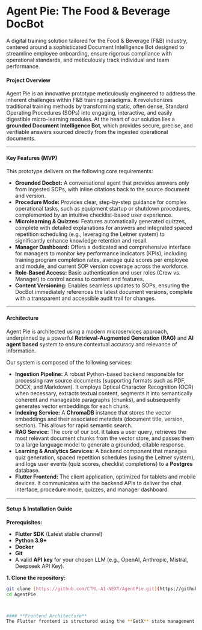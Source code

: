 # **Agent Pie: The Food & Beverage DocBot**

A digital training solution tailored for the Food & Beverage (F&B) industry, centered around a sophisticated Document Intelligence Bot designed to streamline employee onboarding, ensure rigorous compliance with operational standards, and meticulously track individual and team performance.

#### **Project Overview**
Agent Pie is an innovative prototype meticulously engineered to address the inherent challenges within F&B training paradigms. It revolutionizes traditional training methods by transforming static, often dense, Standard Operating Procedures (SOPs) into engaging, interactive, and easily digestible micro-learning modules. At the heart of our solution lies a **grounded Document Intelligence Bot**, which provides secure, precise, and verifiable answers sourced directly from the ingested operational documents.

---

#### **Key Features (MVP)**
This prototype delivers on the following core requirements:

* **Grounded Docbot:** A conversational agent that provides answers *only* from ingested SOPs, with inline citations back to the source document and version.
* **Procedure Mode:** Provides clear, step-by-step guidance for complex operational tasks, such as equipment startup or shutdown procedures, complemented by an intuitive checklist-based user experience.
* **Microlearning & Quizzes:** Features automatically generated quizzes, complete with detailed explanations for answers and integrated spaced repetition scheduling (e.g., leveraging the Leitner system) to significantly enhance knowledge retention and recall.
* **Manager Dashboard:** Offers a dedicated and comprehensive interface for managers to monitor key performance indicators (KPIs), including training program completion rates, average quiz scores per employee and module, and current SOP version coverage across the workforce.
* **Role-Based Access:** Basic authentication and user roles (Crew vs. Manager) to control access to content and features.
* **Content Versioning:** Enables seamless updates to SOPs, ensuring the DocBot immediately references the latest document versions, complete with a transparent and accessible audit trail for changes.

---

#### **Architecture**
Agent Pie is architected using a modern microservices approach, underpinned by a powerful **Retrieval-Augmented Generation (RAG)** and **AI agent based** system to ensure contextual accuracy and relevance of information.



Our system is composed of the following services:

* **Ingestion Pipeline:** A robust Python-based backend responsible for processing raw source documents (supporting formats such as PDF, DOCX, and Markdown). It employs Optical Character Recognition (OCR) when necessary, extracts textual content, segments it into semantically coherent and manageable paragraphs (chunks), and subsequently generates vector embeddings for each chunk.
* **Indexing Service:** A **ChromaDB** instance that stores the vector embeddings and their associated metadata (document title, version, section). This allows for rapid semantic search.
* **RAG Service:** The core of our bot. It takes a user query, retrieves the most relevant document chunks from the vector store, and passes them to a large language model to generate a grounded, citable response.
* **Learning & Analytics Services:** A backend component that manages quiz generation, spaced repetition schedules (using the Leitner system), and logs user events (quiz scores, checklist completions) to a **Postgres** database.
* **Flutter Frontend:** The client application, optimized for tablets and mobile devices. It communicates with the backend APIs to deliver the chat interface, procedure mode, quizzes, and manager dashboard.

---

#### **Setup & Installation Guide**

**Prerequisites:**
* **Flutter SDK** (Latest stable channel)
* **Python 3.9+**
* **Docker**
* **Git**
* A valid **API key** for your chosen LLM (e.g., OpenAI, Anthropic, Mistral, Deepseek API Key).

**1. Clone the repository:**
```bash
git clone [https://github.com/CTRL-AI-NEXT/AgentPie.git](https://github.com/CTRL-AI-NEXT/AgentPie.git)
cd AgentPie



#### **Frontend Architecture**
The Flutter frontend is structured using the **GetX** state management library following the **MVC (Model-View-Controller)** design pattern. This promotes a clean, scalable, and maintainable codebase for the client application.

